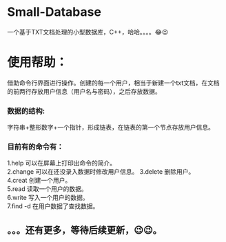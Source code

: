 # Small-Database
一个基于TXT文档处理的小型数据库，C++，哈哈。。。。😂😉  
# 使用帮助：  
借助命令行界面进行操作。创建的每一个用户，相当于新建一个txt文档，在文档的前两行存放用户信息（用户名与密码），之后存放数据。  
### 数据的结构:   
字符串+整形数字+一个指针，形成链表，在链表的第一个节点存放用户信息。  
### 目前有的命令有：  
1.help 可以在屏幕上打印出命令的简介。  
2.change 可以在还没录入数据时修改用户信息。
3.delete 删除用户。  
4.creat 创建一个用户。  
5.read 读取一个用户的数据。  
6.write 写入一个用户的数据。  
7.find -d 在用户数据了查找数据。  
## 。。。还有更多，等待后续更新，😉😉。  
